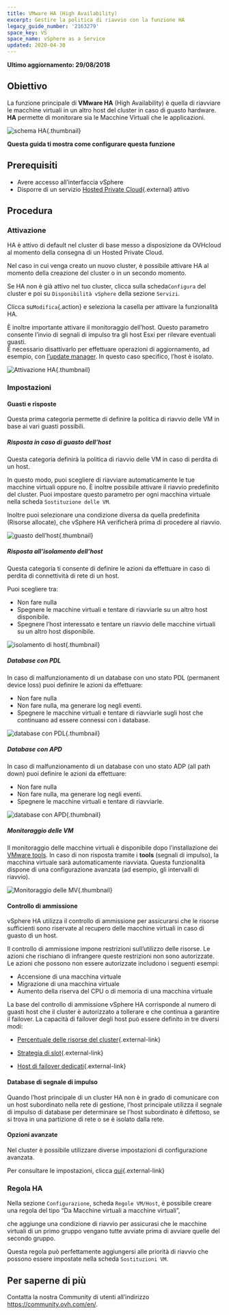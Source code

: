 ```yaml
---
title: VMware HA (High Availability)
excerpt: Gestire la politica di riavvio con la funzione HA
legacy_guide_number: '2163279'
space_key: VS
space_name: vSphere as a Service
updated: 2020-04-30
---
```


**Ultimo aggiornamento: 29/08/2018**

## Obiettivo

La funzione principale di **VMware HA** (High Availability) è quella di riavviare le macchine virtuali in un altro host del cluster in caso di guasto hardware.  **HA** permette di monitorare sia le Macchine Virtuali che le applicazioni. 

![schema HA](images/HA3.png){.thumbnail}

**Questa guida ti mostra come configurare questa funzione**

## Prerequisiti

- Avere accesso all’interfaccia vSphere
- Disporre di un servizio [Hosted Private Cloud](https://www.ovhcloud.com/it/enterprise/products/hosted-private-cloud/){.external} attivo

## Procedura

### Attivazione

HA è attivo di default nel cluster di base messo a disposizione da OVHcloud al momento della consegna di un Hosted Private Cloud.

Nel caso in cui venga creato un nuovo cluster, è possibile attivare HA al momento della creazione del cluster o in un secondo momento. 

Se HA non è già attivo nel tuo cluster, clicca sulla scheda`Configura` del cluster e poi su `Disponibilità vSphere` della sezione `Servizi`.

Clicca su`Modifica`{.action} e seleziona la casella per attivare la funzionalità HA.

È inoltre importante attivare il monitoraggio dell’host. Questo parametro consente l’invio di segnali di impulso tra gli host Esxi per rilevare eventuali guasti.  
È necessario disattivarlo per effettuare operazioni di aggiornamento, ad esempio, con [l’update manager](/pages/hosted_private_cloud/hosted_private_cloud_powered_by_vmware/vmware_update_manager). In questo caso specifico, l’host è isolato.

![Attivazione HA](images/HA.png){.thumbnail}


### Impostazioni

#### Guasti e risposte

Questa prima categoria permette di definire la politica di riavvio delle VM in base ai vari guasti possibili.

##### Risposta in caso di guasto dell’host

Questa categoria definirà la politica di riavvio delle VM in caso di perdita di un host.

In questo modo, puoi scegliere di riavviare automaticamente le tue macchine virtuali oppure no.
È inoltre possibile attivare il riavvio predefinito del cluster. Puoi impostare questo parametro per ogni macchina virtuale nella scheda `Sostituzione delle VM`.

Inoltre puoi selezionare una condizione diversa da quella predefinita (Risorse allocate), che vSphere HA verificherà prima di procedere al riavvio.

![guasto dell’host](images/HAparam1.PNG){.thumbnail}

##### Risposta all’isolamento dell’host

Questa categoria ti consente di definire le azioni da effettuare in caso di perdita di connettività di rete di un host.

Puoi scegliere tra: 

- Non fare nulla
- Spegnere le macchine virtuali e tentare di riavviarle su un altro host disponibile.
- Spegnere l’host interessato e tentare un riavvio delle macchine virtuali su un altro host disponibile.

![isolamento di host](images/HAparam2.PNG){.thumbnail}

##### Database con PDL

In caso di malfunzionamento di un database con uno stato PDL (permanent device loss) puoi definire le azioni da effettuare:

- Non fare nulla
- Non fare nulla, ma generare log negli eventi.
- Spegnere le macchine virtuali e tentare di riavviarle sugli host che continuano ad essere connessi con i database.

![database con PDL](images/HAparam3.PNG){.thumbnail}

##### Database con APD

In caso di malfunzionamento di un database con uno stato ADP (all path down) puoi definire le azioni da effettuare:

- Non fare nulla
- Non fare nulla, ma generare log negli eventi.
- Spegnere le macchine virtuali e tentare di riavviarle.

![database con APD](images/HAparam4.PNG){.thumbnail}

##### Monitoraggio delle VM

Il monitoraggio delle macchine virtuali è disponibile dopo l’installazione dei [VMware tools](/pages/hosted_private_cloud/hosted_private_cloud_powered_by_vmware/vmware_tools_install).
In caso di non risposta tramite i **tools** (segnali di impulso), la macchina virtuale sarà automaticamente riavviata. Questa funzionalità dispone di una configurazione avanzata (ad esempio, gli intervalli di riavvio).

![Monitoraggio delle MV](images/HAparam5.PNG){.thumbnail}

#### Controllo di ammissione

vSphere HA utilizza il controllo di ammissione per assicurarsi che le risorse sufficienti sono riservate al recupero delle macchine virtuali in caso di guasto di un host.

Il controllo di ammissione impone restrizioni sull’utilizzo delle risorse. Le azioni che rischiano di infrangere queste restrizioni non sono autorizzate. Le azioni che possono non essere autorizzate includono i seguenti esempi:

- Accensione di una macchina virtuale
- Migrazione di una macchina virtuale
- Aumento della riserva del CPU o di memoria di una macchina virtuale

La base del controllo di ammissione vSphere HA corrisponde al numero di guasti host che il cluster è autorizzato a tollerare e che continua a garantire il failover. La capacità di failover degli host può essere definito in tre diversi modi:

- [Percentuale delle risorse del cluster](https://docs.vmware.com/fr/VMware-vSphere/6.5/com.vmware.vsphere.avail.doc/GUID-FAFEFEFF-56F7-4CDF-A682-FC3C62A29A95.html){.external-link}

- [Strategia di slot](https://docs.vmware.com/fr/VMware-vSphere/6.5/com.vmware.vsphere.avail.doc/GUID-85D9737E-769C-40B6-AB73-F58DA1A451F0.html){.external-link}

- [Host di failover dedicati](https://docs.vmware.com/fr/VMware-vSphere/6.5/com.vmware.vsphere.avail.doc/GUID-C4F5F9EE-4235-4151-BEBE-FCB2A752407B.html){.external-link}

#### Database di segnale di impulso

Quando l’host principale di un cluster HA non è in grado di comunicare con un host subordinato nella rete di gestione, l’host principale utilizza il segnale di impulso di database per determinare se l’host subordinato è difettoso, se si trova in una partizione di rete o se è isolato dalla rete.

#### Opzioni avanzate

Nel cluster è possibile utilizzare diverse impostazioni di configurazione avanzata.

Per consultare le impostazioni, clicca [qui](https://docs.vmware.com/fr/VMware-vSphere/6.5/com.vmware.vsphere.avail.doc/GUID-E0161CB5-BD3F-425F-A7E0-BF83B005FECA.html){.external-link}

### Regola HA

Nella sezione `Configurazione`, scheda `Regole VM/Host`, è possibile creare una regola del tipo “Da Macchine virtuali a macchine virtuali”,

che aggiunge una condizione di riavvio per assicurasi che le macchine virtuali di un primo gruppo vengano tutte avviate prima di avviare quelle del secondo gruppo.

Questa regola può perfettamente aggiungersi alle priorità di riavvio che possono essere impostate nella scheda `Sostituzioni VM`.

## Per saperne di più

Contatta la nostra Community di utenti all’indirizzo <https://community.ovh.com/en/>.

